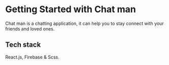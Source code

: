# Getting Started with Chat man

Chat man is a chatting application, it can help you to stay connect with your friends and loved ones.

## Tech stack

React.js, Firebase & Scss.